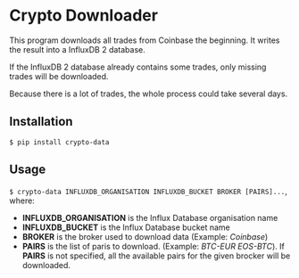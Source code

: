 # Crypto Downloader
This program downloads all trades from Coinbase the beginning.
It writes the result into a InfluxDB 2 database.

If the InfluxDB 2 database already contains some trades, only missing trades will be downloaded.

Because there is a lot of trades, the whole process could take several days.

## Installation
`$ pip install crypto-data`

## Usage
`$ crypto-data INFLUXDB_ORGANISATION INFLUXDB_BUCKET BROKER [PAIRS]...`, where:
* **INFLUXDB_ORGANISATION** is the Influx Database organisation name
* **INFLUXDB_BUCKET** is the Influx Database bucket name
* **BROKER** is the broker used to download data (Example: *Coinbase*)
* **PAIRS** is the list of paris to download. (Example: *BTC-EUR EOS-BTC*). If **PAIRS** is not specified, all the available pairs for the given brocker will be downloaded.